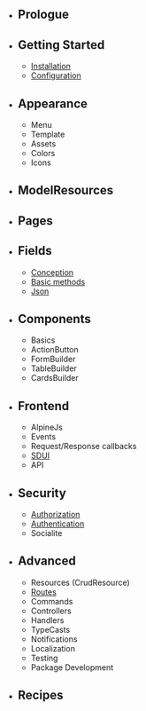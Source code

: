 - ## Prologue
- ## Getting Started
    - [Installation](/docs/{{version}}/installation)
    - [Configuration](/docs/{{version}}/configuration)
- ## Appearance
    - Menu
    - Template
    - Assets
    - Colors
    - Icons
- ## ModelResources
- ## Pages
- ## Fields
    - [Conception](/docs/{{version}}/fields/index)
    - [Basic methods](/docs/{{version}}/fields/basic-methods)
    - [Json](/docs/{{version}}/fields/json)
- ## Components
    - Basics
    - ActionButton
    - FormBuilder
    - TableBuilder
    - CardsBuilder
- ## Frontend
    - AlpineJs
    - Events
    - Request/Response callbacks
    - [SDUI](/docs/{{version}}/frontend/sdui)
    - API
- ## Security
    - [Authorization](/docs/{{version}}/advanced/authorization)
    - [Authentication](/docs/{{version}}/advanced/authentication)
    - Socialite
- ## Advanced
    - Resources (CrudResource)
    - [Routes](/docs/{{version}}/advanced/routes)
    - Commands
    - Controllers
    - Handlers
    - TypeCasts
    - Notifications
    - Localization
    - Testing
    - Package Development
- ## Recipes
